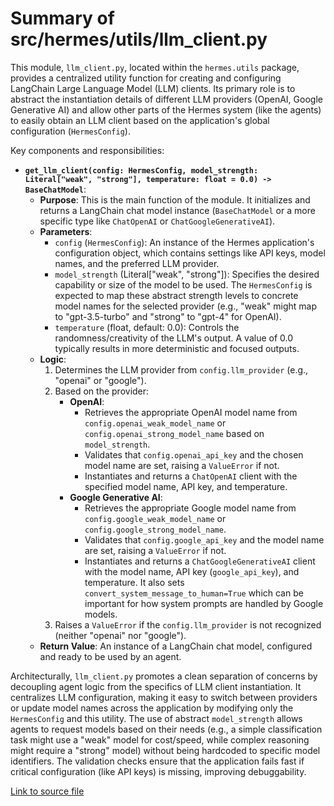 # Summary of src/hermes/utils/llm_client.py

This module, `llm_client.py`, located within the `hermes.utils` package, provides a centralized utility function for creating and configuring LangChain Large Language Model (LLM) clients. Its primary role is to abstract the instantiation details of different LLM providers (OpenAI, Google Generative AI) and allow other parts of the Hermes system (like the agents) to easily obtain an LLM client based on the application's global configuration (`HermesConfig`).

Key components and responsibilities:
-   **`get_llm_client(config: HermesConfig, model_strength: Literal["weak", "strong"], temperature: float = 0.0) -> BaseChatModel`**:
    -   **Purpose**: This is the main function of the module. It initializes and returns a LangChain chat model instance (`BaseChatModel` or a more specific type like `ChatOpenAI` or `ChatGoogleGenerativeAI`).
    -   **Parameters**:
        -   `config` (`HermesConfig`): An instance of the Hermes application's configuration object, which contains settings like API keys, model names, and the preferred LLM provider.
        -   `model_strength` (Literal["weak", "strong"]): Specifies the desired capability or size of the model to be used. The `HermesConfig` is expected to map these abstract strength levels to concrete model names for the selected provider (e.g., "weak" might map to "gpt-3.5-turbo" and "strong" to "gpt-4" for OpenAI).
        -   `temperature` (float, default: 0.0): Controls the randomness/creativity of the LLM's output. A value of 0.0 typically results in more deterministic and focused outputs.
    -   **Logic**:
        1.  Determines the LLM provider from `config.llm_provider` (e.g., "openai" or "google").
        2.  Based on the provider:
            -   **OpenAI**: 
                -   Retrieves the appropriate OpenAI model name from `config.openai_weak_model_name` or `config.openai_strong_model_name` based on `model_strength`.
                -   Validates that `config.openai_api_key` and the chosen model name are set, raising a `ValueError` if not.
                -   Instantiates and returns a `ChatOpenAI` client with the specified model name, API key, and temperature.
            -   **Google Generative AI**: 
                -   Retrieves the appropriate Google model name from `config.google_weak_model_name` or `config.google_strong_model_name`.
                -   Validates that `config.google_api_key` and the model name are set, raising a `ValueError` if not.
                -   Instantiates and returns a `ChatGoogleGenerativeAI` client with the model name, API key (`google_api_key`), and temperature. It also sets `convert_system_message_to_human=True` which can be important for how system prompts are handled by Google models.
        3.  Raises a `ValueError` if the `config.llm_provider` is not recognized (neither "openai" nor "google").
    -   **Return Value**: An instance of a LangChain chat model, configured and ready to be used by an agent.

Architecturally, `llm_client.py` promotes a clean separation of concerns by decoupling agent logic from the specifics of LLM client instantiation. It centralizes LLM configuration, making it easy to switch between providers or update model names across the application by modifying only the `HermesConfig` and this utility. The use of abstract `model_strength` allows agents to request models based on their needs (e.g., a simple classification task might use a "weak" model for cost/speed, while complex reasoning might require a "strong" model) without being hardcoded to specific model identifiers. The validation checks ensure that the application fails fast if critical configuration (like API keys) is missing, improving debuggability.

[Link to source file](../../../src/hermes/utils/llm_client.py) 